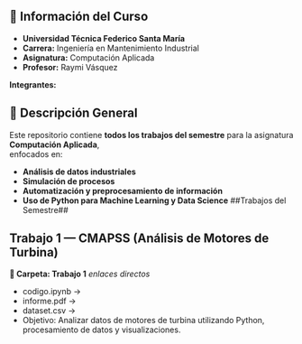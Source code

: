 


## 🏫 Información del Curso ##

- **Universidad Técnica Federico Santa María**  
- **Carrera:** Ingeniería en Mantenimiento Industrial  
- **Asignatura:** Computación Aplicada  
- **Profesor:** Raymi Vásquez  

**Integrantes:**


## 📌 Descripción General ##

Este repositorio contiene **todos los trabajos del semestre** para la asignatura **Computación Aplicada**,  
enfocados en:

- **Análisis de datos industriales**
- **Simulación de procesos**
- **Automatización y preprocesamiento de información**
- **Uso de Python para Machine Learning y Data Science**
  ##Trabajos del Semestre##

## Trabajo 1 — CMAPSS (Análisis de Motores de Turbina) ##

**📁 Carpeta: Trabajo 1**
*enlaces directos* 
- codigo.ipynb → 
- informe.pdf →
- dataset.csv →
- Objetivo: Analizar datos de motores de turbina utilizando Python, procesamiento de datos y visualizaciones.





